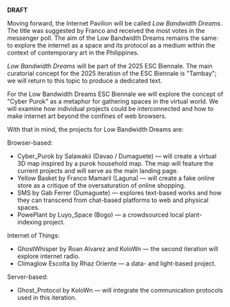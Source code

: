 **DRAFT**

Moving forward, the Internet Pavilion will be called *Low Bandwidth Dreams*. The title was suggested by Franco and received the most votes in the messenger poll. The aim of the Low Bandwidth Dreams remains the same: to explore the internet as a space and its protocol as a medium within the context of contemporary art in the Philippines.

*Low Bandwidth Dreams* will be part of the 2025 ESC Biennale. The main curatorial concept for the 2025 iteration of the ESC Biennale is "Tambay"; we will return to this topic to produce a dedicated text.

For the Low Bandwidth Dreams ESC Biennale we will explore the concept of "Cyber Purok" as a metaphor for gathering spaces in the virtual world. We will examine how individual projects could be interconnected and how to make internet art beyond the confines of web browsers.

With that in mind, the projects for Low Bandwidth Dreams are:

Browser-based:
- Cyber_Purok by Salawakii (Davao / Dumaguete) — will create a virtual 3D map inspired by a purok household map. The map will feature the current projects and will serve as the main landing page.
- Yellow Basket by Franco Mamaril (Laguna) — will create a fake online store as a critique of the oversaturation of online shopping.
- SMS by Gab Ferrer (Dumaguete) — explores text-based works and how they can transcend from chat-based platforms to web and physical spaces.
- PowePlant by Luyo_Space (Bogo) — a crowdsourced local plant-indexing project.

Internet of Things:
- GhostWhisper by Roan Alvarez and KoloWn — the second iteration will explore internet radio.
- Climaglow Escolta by Rhaz Oriente — a data- and light-based project.

Server-based:
- Ghost_Protocol by KoloWn — will integrate the communication protocols used in this iteration.